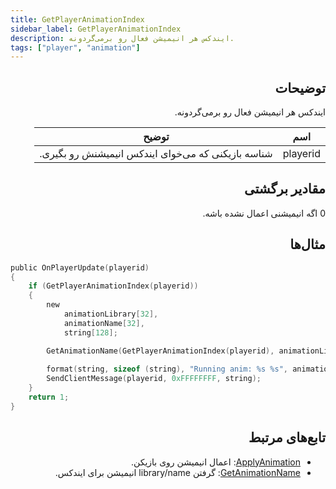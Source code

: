 ```yaml
---
title: GetPlayerAnimationIndex
sidebar_label: GetPlayerAnimationIndex
description: ایندکس هر انیمیشن فعال رو برمی‌گردونه.
tags: ["player", "animation"]
---
```


<div dir="rtl" style={{ textAlign: "right" }}>

## توضیحات

ایندکس هر انیمیشن فعال رو برمی‌گردونه.

| اسم     | توضیح                                                      |
| -------- | ---------------------------------------------------------------- |
| playerid | شناسه بازیکنی که می‌خوای ایندکس انیمیشنش رو بگیری. |

## مقادیر برگشتی

0 اگه انیمیشنی اعمال نشده باشه.

## مثال‌ها

</div>

```c
public OnPlayerUpdate(playerid)
{
    if (GetPlayerAnimationIndex(playerid))
    {
        new
            animationLibrary[32],
            animationName[32],
            string[128];

        GetAnimationName(GetPlayerAnimationIndex(playerid), animationLibrary, sizeof (animationLibrary), animationName, sizeof (animationName));
        
        format(string, sizeof (string), "Running anim: %s %s", animationLibrary, animationName);
        SendClientMessage(playerid, 0xFFFFFFFF, string);
    }
    return 1;
}
```

<div dir="rtl" style={{ textAlign: "right" }}>

## تابع‌های مرتبط

- [ApplyAnimation](ApplyAnimation): اعمال انیمیشن روی بازیکن.
- [GetAnimationName](GetAnimationName): گرفتن library/name انیمیشن برای ایندکس.

</div>